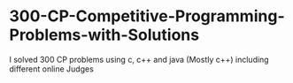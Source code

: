 # 300-CP-Competitive-Programming-Problems-with-Solutions
I solved 300 CP problems using c, c++ and java (Mostly c++) including different online Judges
